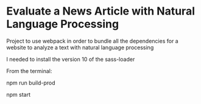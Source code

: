# Evaluate a News Article with Natural Language Processing

Project to use webpack in order to bundle all the dependencies for a website to analyze a text with natural language processing

I needed to install the version 10 of the sass-loader

From the terminal:

npm run build-prod

npm start